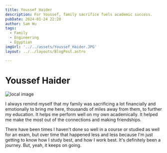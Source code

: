 ```yaml
---
title: Youssef Haider
description: For Youssef, family sacrifice fuels academic success. 
pubDate: 2024-01-24 22:28
author: Sam Wu
tags:
  - Family
  - Engineering
  - Egyptian
imgUrl: '../../assets/Youssef_Haider.JPG'
layout: ../../layouts/BlogPost.astro

---
```

# Youssef Haider

![local image](/../src/assets/Youssef_Haider.JPG)

I always remind myself that my family was sacrificing a lot financially and emotionally to bring me here, thousands of miles away from them, to further my education. It helps me perform well on my own academically. It helped me make the most out of the connections and making friendships.

There have been times I haven't done so well in a course or studied as well for an exam, but over time that happened less and less because I'm just getting to know how I study best, and how I work best. It's definitely been a journey. But, yeah, it keeps on going.
